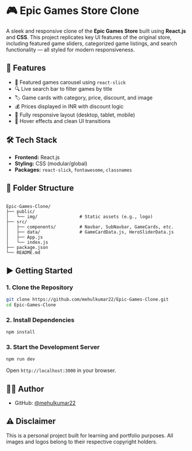 # 🎮 Epic Games Store Clone

A sleek and responsive clone of the **Epic Games Store** built using **React.js** and **CSS**. This project replicates key UI features of the original store, including featured game sliders, categorized game listings, and search functionality — all styled for modern responsiveness.

## 🚀 Features

- 🎯 Featured games carousel using `react-slick`
- 🔍 Live search bar to filter games by title
- 🏷️ Game cards with category, price, discount, and image
- 💰 Prices displayed in INR with discount logic
- 📱 Fully responsive layout (desktop, tablet, mobile)
- 🎨 Hover effects and clean UI transitions

## 🛠️ Tech Stack

- **Frontend:** React.js
- **Styling:** CSS (modular/global)
- **Packages:** `react-slick`, `fontawesome`, `classnames`

## 📁 Folder Structure

```

Epic-Games-Clone/
├── public/
│   └── img/                # Static assets (e.g., logo)
├── src/
│   ├── components/         # Navbar, SubNavbar, GameCards, etc.
│   ├── data/               # GameCardData.js, HeroSliderData.js
│   ├── App.js
│   └── index.js
├── package.json
└── README.md

````

## ▶️ Getting Started

### 1. Clone the Repository

```bash
git clone https://github.com/mehulkumar22/Epic-Games-Clone.git
cd Epic-Games-Clone
````

### 2. Install Dependencies

```bash
npm install
```

### 3. Start the Development Server

```bash
npm run dev
```

Open `http://localhost:3000` in your browser.

## 🙋‍♂️ Author

* GitHub: [@mehulkumar22](https://github.com/mehulkumar22)

## ⚠️ Disclaimer

This is a personal project built for learning and portfolio purposes. All images and logos belong to their respective copyright holders.

